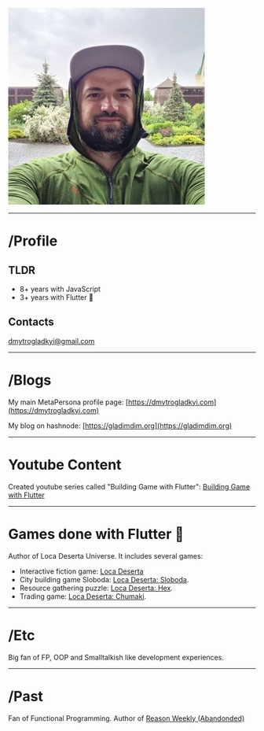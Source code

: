 [![images/avatar_green.jpg](images/avatar_green.jpg)](https://dmytrogladkyi.com)

---
# /Profile

## TLDR
- 8+ years with JavaScript
- 3+ years with Flutter 💙

## Contacts
dmytrogladkyi@gmail.com

---

# /Blogs

My main MetaPersona profile page: [https://dmytrogladkyi.com](https://dmytrogladkyi.com)

My blog on hashnode: [https://gladimdim.org](https://gladimdim.org)

--- 

# Youtube Content
Created youtube series called "Building Game with Flutter": [Building Game with Flutter](https://www.youtube.com/watch?v=bJV_XcQcmIg&list=PLFLb_LwRwa-vx3UtBo4FAsoBlXgQl_Wse)

--- 

# Games done with Flutter 💙

Author of Loca Deserta Universe. It includes several games:

- Interactive fiction game: [Loca Deserta](https://locadeserta.com/interactive/index_en)
- City building game Sloboda: [Loca Deserta: Sloboda](https://locadeserta.com/citybuilding/index_en).
- Resource gathering puzzle: [Loca Deserta: Hex](https://locadeserta.com/locadesertahex/index_en).
- Trading game: [Loca Deserta: Chumaki](https://locadeserta.com/locadesertachumaki/index_en).

---

# /Etc
Big fan of FP, OOP and Smalltalkish like development experiences.

---

# /Past
Fan of Functional Programming. Author of [Reason Weekly (Abandonded)](https://github.com/gladimdim/reasonmlonline)

